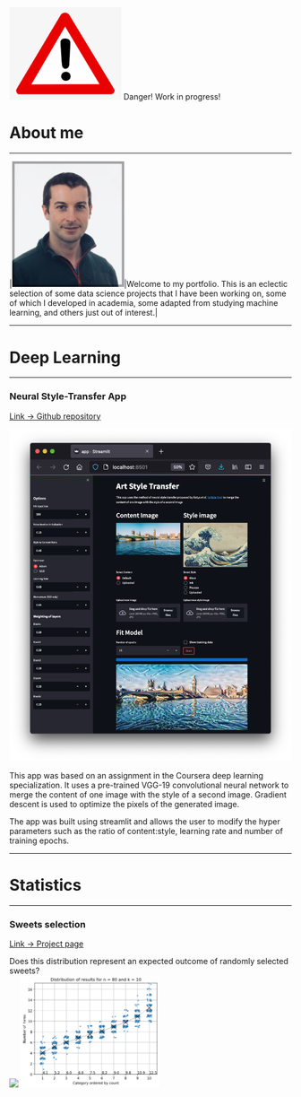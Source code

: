 <img src="images/danger.png" width=200> Danger! Work in progress!

# About me
***
<!-- <table border=0>
<tr>
    <td> <img src="images/Profile_pic.jpeg" width=200> </td>
    <td>Welcome to my portfolio. This is an eclectic selection of some data science projects that I have been working on, some of which I developed in academia, some adapted from studying machine learning, and others just out of interest.
    </td>
</tr>
</table> -->
|<img src="images/Profile_pic.jpeg" width=200>|Welcome to my portfolio. This is an eclectic selection of some data science projects that I have been working on, some of which I developed in academia, some adapted from studying machine learning, and others just out of interest.|

***
# Deep Learning
***
### Neural Style-Transfer App
[Link -> Github repository](https://github.com/stuarthaze/StyleTransferApp)

<img src="images/NeuralArtStyleTransfer.png"> 

This app was based on an assignment in the Coursera deep learning specialization. It uses a pre-trained VGG-19 convolutional neural network to merge the content of one image with the style of a second image. Gradient descent is used to optimize the pixels of the generated image. 

The app was built using streamlit and allows the user to modify the hyper parameters such as the ratio of content:style, learning rate and number of training epochs.
 
***
# Statistics
***
### Sweets selection
[Link -> Project page](https://stuarthaze.github.io/Quality_Street)

Does this distribution represent an expected outcome of randomly selected sweets?  
<img src="../Quality_Street/Sweet_selection.jpg" height="200">   <img src="images/Simulation_result.png" height="200">
